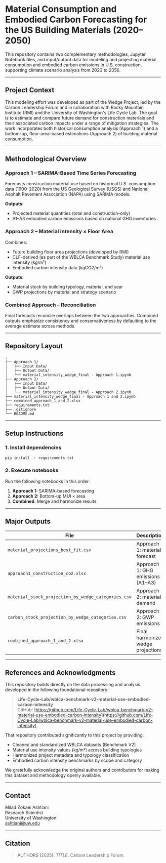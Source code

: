 # Material Consumption and Embodied Carbon Forecasting for the US Building Materials (2020–2050)

This repository contains two complementary methodologies, Jupyter Notebook files, and input/output data for modeling and projecting material consumption and embodied carbon emissions in U.S. construction, supporting climate scenario analysis from 2020 to 2050.

---

## Project Context

This modeling effort was developed as part of the Wedge Project, led by the Carbon Leadership Forum and in collaboration with Rocky Mountain Institute (RMI) and the University of Washington's Life Cycle Lab. The goal is to estimate and compare future demand for construction materials and their associated carbon impacts under a range of mitigation strategies. The work incorporates both historical consumption analysis (Approach 1) and a bottom-up, floor-area-based estimations (Approach 2) of building material consumption.

---

## Methodological Overview

### Approach 1 – SARIMA-Based Time Series Forecasting

Forecasts construction material use based on historical U.S. consumption data (1900–2020) from the US Geological Survey (USGS) and National Asphalt Pavement Association (NAPA) using SARIMA models.

**Outputs:**
- Projected material quantities (total and construction-only)
- A1–A3 embodied carbon emissions based on national GHG inventories

### Approach 2 – Material Intensity × Floor Area

Combines:
- Future building floor area projections (developed by RMI)
- CLF-derived (as part of the WBLCA Benchmark Study) material use intensity (kg/m²)
- Embodied carbon intensity data (kgCO2/m²)

**Outputs:**
- Material stock by building typology, material, and year
- GWP projections by material and strategy scenario

### Combined Approach – Reconciliation

Final forecasts reconcile overlaps between the two approaches. Combined outputs emphasize consistency and conservativeness by defaulting to the average estimate across methods.

---

## Repository Layout

```plaintext
.
├── Approach 1/
│   ├── Input Data/
│   ├── Output Data/
│   └── material_intensity_wedge_final - Approach 1.ipynb
├── Approach 2/
│   ├── Input Data/
│   ├── Output Data/
│   └── material_intensity_wedge_final - Approach 2.ipynb
├── material_intensity_wedge_final - Approach 1 and 2.ipynb
├── combined_approach_1_and_2.xlsx
├── requirements.txt
├── .gitignore
└── README.md
```

---

## Setup Instructions

### 1. Install dependencies

```bash
pip install -r requirements.txt
```

### 2. Execute notebooks

Run the following notebooks in this order:

1. **Approach 1:** SARIMA-based forecasting
2. **Approach 2:** Bottom-up MUI × area
3. **Combined:** Merge and harmonize results

---

## Major Outputs

| File                                            | Description                              |
|-------------------------------------------------|------------------------------------------|
| `material_projections_best_fit.csv`            | Approach 1: material forecast             |
| `approach1_construction_co2.xlsx`              | Approach 1: GHG emissions (A1–A3)         |
| `material_stock_projection_by_wedge_categories.csv` | Approach 2: material demand           |
| `carbon_stock_projection_by_wedge_categories.csv`   | Approach 2: GWP emissions              |
| `combined_approach_1_and_2.xlsx`               | Final harmonized wedge projections       |


---

## References and Acknowledgments

This repository builds directly on the data processing and analysis developed in the following foundational repository:

> **Life-Cycle-Lab/wblca-benchmark-v2-material-use-embodied-carbon-intensity**  
> GitHub: [https://github.com/Life-Cycle-Lab/wblca-benchmark-v2-material-use-embodied-carbon-intensity](https://github.com/Life-Cycle-Lab/wblca-benchmark-v2-material-use-embodied-carbon-intensity)

That repository contributed significantly to this project by providing:

- Cleaned and standardized WBLCA datasets (Benchmark V2)
- Material use intensity values (kg/m²) across building typologies
- Harmonized project metadata and typology classification
- Embodied carbon intensity benchmarks by scope and category

We gratefully acknowledge the original authors and contributors for making this dataset and methodology openly available.

---

## Contact

Milad Zokaei Ashtiani  
Research Scientist  
University of Washington  
[ashtiani@uw.edu](mailto:ashtiani@uw.edu)

---

## Citation

> AUTHORS (2025). *TITLE*. Carbon Leadership Forum.
